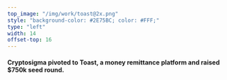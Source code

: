 ```yaml
---
top_image: "/img/work/toast@2x.png"
style: "background-color: #2E75BC; color: #FFF;"
type: "left"
width: 14
offset-top: 16
---
```

#### Cryptosigma pivoted to Toast, a money remittance platform and raised $750k seed round.

